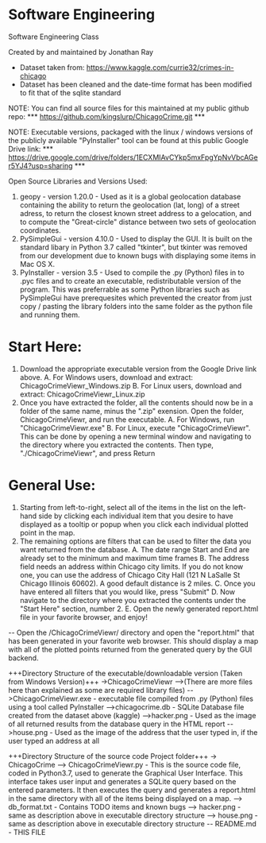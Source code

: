 # Software Engineering
Software Engineering Class

Created by and maintained by Jonathan Ray

- Dataset taken from: https://www.kaggle.com/currie32/crimes-in-chicago
- Dataset has been cleaned and the date-time format has been modified to fit that of the sqlite standard

NOTE: You can find all source files for this maintained at my public github repo: 
	*** https://github.com/kingslurp/ChicagoCrime.git ***

NOTE: Executable versions, packaged with the linux / windows versions of the publicly available "PyInstaller" tool can be found at this public Google Drive link:
	*** https://drive.google.com/drive/folders/1ECXMIAvCYkp5mxFpgYpNvVbcAGer5YJ4?usp=sharing ***

Open Source Libraries and Versions Used:
1. geopy - version 1.20.0 - Used as it is a global geolocation database containing the ability to return the geolocation (lat, long) of a street adress, to return the closest known street address to a gelocation, and to compute the "Great-circle" distance between two sets of geolocation coordinates.
2. PySimpleGui - version 4.10.0 - Used to display the GUI. It is built on the standard libary in Python 3.7 called "tkinter", but tkinter was removed from our development due to known bugs with displaying some items in Mac OS X.
3. PyInstaller - version 3.5 - Used to compile the .py (Python) files in to .pyc files and to create an executable, redistributable version of the program. This was preferrable as some Python libraries such as PySimpleGui have prerequesites which prevented the creator from just copy / pasting the library folders into the same folder as the python file and running them. 



# Start Here:

1. Download the appropriate executable version from the Google Drive link above. 
	A. For Windows users, download and extract: ChicagoCrimeViewr_Windows.zip
	B. For Linux users, download and extract: ChicagoCrimeViewr_Linux.zip
2. Once you have extracted the folder, all the contents should now be in a folder of the same name, minus the ".zip" exension. Open the folder, ChicagoCrimeViewr, and run the executable.
	A. For Windows, run "ChicagoCrimeViewr.exe"
	B. For Linux, execute "ChicagoCrimeViewr". This can be done by opening a new terminal window and navigating to the directory where you extracted the contents. Then type, "./ChicagoCrimeViewr", and press Return


# General Use:
1. Starting from left-to-right, select all of the items in the list on the left-hand side by clicking each individual item that you desire to have displayed as a tooltip or popup when you click each individual plotted point in the map.
2. The remaining options are filters that can be used to filter the data you want returned from the database.
	A. The date range Start and End are already set to the minimum and maximum time frames
	B. The address field needs an address within Chicago city limits. If you do not know one, you can use the address of Chicago City Hall (121 N LaSalle St Chicago Illinois 			60602). A good default distance is 2 miles.
	C. Once you have entered all filters that you would like, press "Submit"
	D. Now navigate to the directory where you extracted the contents under the "Start Here" section, number 2.
	E. Open the newly generated report.html file in your favorite browser, and enjoy!


-- Open the /ChicagoCrimeViewr/ directory and open the "report.html" that has been generated in your favorite web browser. This should display a map with all of the plotted points returned from the generated query by the GUI backend.


+++Directory Structure of the executable/downloadable version (Taken from Windows Version)+++
->ChicagoCrimeViewr
-->(There are more files here than explained as some are required library files)
-->ChicagoCrimeViewr.exe - executable file compiled from .py (Python) files using a tool called PyInstaller
-->chicagocrime.db - SQLite Database file created from the dataset above (kaggle)
-->hacker.png - Used as the image of all returned results from the database query in the HTML report
-->house.png - Used as the image of the address that the user typed in, if the user typed an address at all

+++Directory Structure of the source code Project folder+++
-> ChicagoCrime
--> ChicagoCrimeViewr.py - This is the source code file, coded in Python3.7, used to generate the Graphical User Interface. This interface takes user input and generates a SQLite query based on the entered parameters. It then executes the query and generates a report.html in the same directory with all of the items being displayed on a map.
--> db_format.txt - Contains TODO items and known bugs
--> hacker.png - same as description above in executable directory structure
--> house.png - same as description above in executable directory structure
-- README.md - THIS FILE

